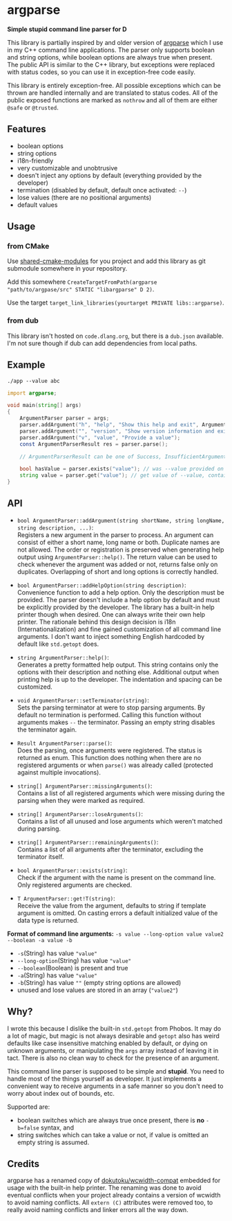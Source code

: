 # argparse

**Simple stupid command line parser for D**

This library is partially inspired by and older version of [argparse](https://github.com/jamolnng/argparse)
which I use in my C++ command line applications. The parser only supports boolean and string options,
while boolean options are always true when present. The public API is similar to the C++ library, but
exceptions were replaced with status codes, so you can use it in exception-free code easily.

This library is entirely exception-free. All possible exceptions which can be thrown are handled
internally and are translated to status codes. All of the public exposed functions are marked as `nothrow`
and all of them are either `@safe` or `@trusted`.

## Features

 - boolean options
 - string options
 - i18n-friendly
 - very customizable and unobtrusive
 - doesn't inject any options by default (everything provided by the developer)
 - termination (disabled by default, default once activated: `--`)
 - lose values (there are no positional arguments)
 - default values

## Usage

### from CMake

Use [shared-cmake-modules](https://github.com/magiruuvelvet/shared-cmake-modules) for
you project and add this library as git submodule somewhere in your repository.

Add this somewhere `CreateTargetFromPath(argparse "path/to/argpase/src" STATIC "libargparse" D 2)`.

Use the target `target_link_libraries(yourtarget PRIVATE libs::argparse)`.

### from dub

This library isn't hosted on `code.dlang.org`, but there is a `dub.json` available.
I'm not sure though if dub can add dependencies from local paths.

## Example

`./app --value abc`

```d
import argparse;

void main(string[] args)
{
    ArgumentParser parser = args;
    parser.addArgument("h", "help", "Show this help and exit", Argument.Boolean);
    parser.addArgument("", "version", "Show version information and exit", Argument.Boolean);
    parser.addArgument("v", "value", "Provide a value");
    const ArgumentParserResult res = parser.parse();

    // ArgumentParserResult can be one of Success, InsufficientArguments, MissingArgument and Unknown

    bool hasValue = parser.exists("value"); // was --value provided on the command line?
    string value = parser.get("value"); // get value of --value, contains "abc"
}
```

## API

 - `bool ArgumentParser::addArgument(string shortName, string longName, string description, ...)`:\
   Registers a new argument in the parser to process. An argument can consist of either a
   short name, long name or both. Duplicate names are not allowed. The order or registration
   is preserved when generating help output using `ArgumentParser::help()`. The return value
   can be used to check whenever the argument was added or not, returns false only on duplicates.
   Overlapping of short and long options is correctly handled.

 - `bool ArgumentParser::addHelpOption(string description)`:\
   Convenience function to add a help option. Only the description must be provided.
   The parser doesn't include a help option by default and must be explicitly provided
   by the developer. The library has a built-in help printer though when desired.
   One can always write their own help printer. The rationale behind this design decision
   is i18n (Internationalization) and fine gained customization of all command line arguments.
   I don't want to inject something English hardcoded by default like `std.getopt` does.

 - `string ArgumentParser::help()`:\
   Generates a pretty formatted help output. This string contains only the options
   with their description and nothing else. Additional output when printing help
   is up to the developer. The indentation and spacing can be customized.

 - `void ArgumentParser::setTerminator(string)`:\
   Sets the parsing terminator at were to stop parsing arguments. By default no termination
   is performed. Calling this function without arguments makes `--` the terminator.
   Passing an empty string disables the terminator again.

 - `Result ArgumentParser::parse()`:\
   Does the parsing, once arguments were registered. The status is returned as enum.
   This function does nothing when there are no registered arguments or when `parse()`
   was already called (protected against multiple invocations).

 - `string[] ArgumentParser::missingArguments()`:\
   Contains a list of all registered arguments which were missing during the parsing when they
   were marked as required.

 - `string[] ArgumentParser::loseArguments()`:\
   Contains a list of all unused and lose arguments which weren't matched during parsing.

 - `string[] ArgumentParser::remainingArguments()`:\
   Contains a list of all arguments after the terminator, excluding the terminator itself.

 - `bool ArgumentParser::exists(string)`:\
   Check if the argument with the name is present on the command line. Only registered arguments are checked.

 - `T ArgumentParser::get!T(string)`:\
   Receive the value from the argument, defaults to string if template argument is omitted.
   On casting errors a default initialized value of the data type is returned.

**Format of command line arguments:** `-s value --long-option value value2 --boolean -a value -b`

 - `-s`(String) has value `"value"`
 - `--long-option`(String) has value `"value"`
 - `--boolean`(Boolean) is present and true
 - `-a`(String) has value `"value"`
 - `-b`(String) has value `""` (empty string options are allowed)
 - unused and lose values are stored in an array (`"value2"`)

## Why?

I wrote this because I dislike the built-in `std.getopt` from Phobos. It may do a lot of magic,
but magic is not always desirable and `getopt` also has weird defaults like case insensitive matching
enabled by default, or dying on unknown arguments, or manipulating the `args` array instead
of leaving it in tact. There is also no clean way to check for the presence of an argument.

This command line parser is supposed to be simple and **stupid**. You need to handle most
of the things yourself as developer. It just implements a convenient way to receive arguments
in a safe manner so you don't need to worry about index out of bounds, etc.

Supported are:

 - boolean switches which are always true once present, there is **no** `-b=false` syntax, and
 - string switches which can take a value or not, if value is omitted an empty string is assumed.

## Credits

argparse has a renamed copy of [dokutoku/wcwidth-compat](https://github.com/dokutoku/wcwidth-compat)
embedded for usage with the built-in help printer. The renaming was done to avoid eventual conflicts
when your project already contains a version of wcwidth to avoid naming conflicts. All `extern (C)`
attributes were removed too, to really avoid naming conflicts and linker errors all the way down.
